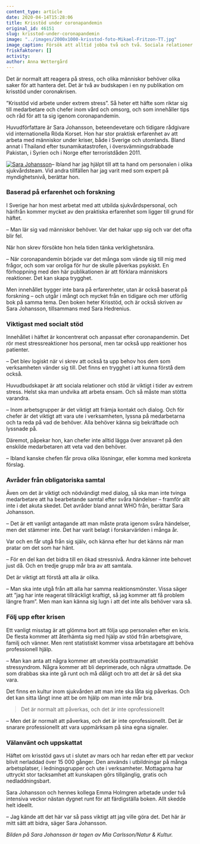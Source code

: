 ```yaml
---
content_type: article
date: 2020-04-14T15:28:06
title: Krisstöd under coronapandemin
original_id: 46151
slug: krisstod-under-coronapandemin
image: "../images/2000x1000-krisstod-foto-Mikael-Fritzon-TT.jpg"
image_caption: Försök att alltid jobba två och två. Sociala relationer och stöd är viktigt i tider av extrem stress. Det är två av huvudbudskapen ifrån häftet om krisstöd under coronapandemin.
friskfaktorer: []
activity:
author: Anna Wettergård
---
```


Det är normalt att reagera på stress, och olika människor behöver olika saker för att hantera det. Det är två av budskapen i en ny publikation om krisstöd under coronakrisen.

”Krisstöd vid arbete under extrem stress”. Så heter ett häfte som riktar sig till medarbetare och chefer inom vård och omsorg, och som innehåller tips och råd för att ta sig igenom coronapandemin.

Huvudförfattare är Sara Johansson, beteendevetare och tidigare rådgivare vid internationella Röda Korset. Hon har stor praktisk erfarenhet av att arbeta med människor under kriser, både i Sverige och utomlands. Bland annat i Thailand efter tsunamikatastrofen, i översvämningsdrabbade Pakistan, i Syrien och i Norge efter terroristdåden 2011.

[![Sara Johansson](https://www.suntarbetsliv.se/wp-content/uploads/2020/04/200x220-Sara-johansson-foto-Mia-Carlsson-Natur-Kultur.jpg)](https://www.suntarbetsliv.se/wp-content/uploads/2020/04/200x220-Sara-johansson-foto-Mia-Carlsson-Natur-Kultur.jpg)– Ibland har jag hjälpt till att ta hand om personalen i olika sjukvårdsteam. Vid andra tillfällen har jag varit med som expert på myndighetsnivå, berättar hon.

### Baserad på erfarenhet och forskning

I Sverige har hon mest arbetat med att utbilda sjukvårdspersonal, och härifrån kommer mycket av den praktiska erfarenhet som ligger till grund för häftet.

– Man lär sig vad människor behöver. Var det hakar upp sig och var det ofta blir fel.

När hon skrev försökte hon hela tiden tänka verklighetsnära.

– När coronapandemin började var det många som vände sig till mig med frågor, och som var oroliga för hur de skulle påverkas psykiskt. En förhoppning med den här publikationen är att förklara människors reaktioner. Det kan skapa trygghet.

Men innehållet bygger inte bara på erfarenheter, utan är också baserat på forskning – och utgår i mångt och mycket från en tidigare och mer utförlig bok på samma tema. Den boken heter Krisstöd, och är också skriven av Sara Johansson, tillsammans med Sara Hedrenius.

### Viktigast med socialt stöd

Innehållet i häftet är koncentrerat och anpassat efter coronapandemin. Det rör mest stressreaktioner hos personal, men tar också upp reaktioner hos patienter.

– Det blev logiskt när vi skrev att också ta upp behov hos dem som verksamheten vänder sig till. Det finns en trygghet i att kunna förstå dem också.

Huvudbudskapet är att sociala relationer och stöd är viktigt i tider av extrem stress. Helst ska man undvika att arbeta ensam. Och så måste man stötta varandra.

– Inom arbetsgrupper är det viktigt att främja kontakt och dialog. Och för chefer är det viktigt att vara ute i verksamheten, lyssna på medarbetarna och ta reda på vad de behöver. Alla behöver känna sig bekräftade och lyssnade på.

Däremot, påpekar hon, kan chefer inte alltid lägga över ansvaret på den enskilde medarbetaren att veta vad den behöver.

– Ibland kanske chefen får prova olika lösningar, eller komma med konkreta förslag.

### Avråder från obligatoriska samtal

Även om det är viktigt och nödvändigt med dialog, så ska man inte tvinga medarbetare att ha bearbetande samtal efter svåra händelser – framför allt inte i det akuta skedet. Det avråder bland annat WHO från, berättar Sara Johansson.

– Det är ett vanligt antagande att man måste prata igenom svåra händelser, men det stämmer inte. Det har varit belagt i forskarvärlden i många år.

Var och en får utgå från sig själv, och känna efter hur det känns när man pratar om det som har hänt.

– För en del kan det bidra till en ökad stressnivå. Andra känner inte behovet just då. Och en tredje grupp mår bra av att samtala.

Det är viktigt att förstå att alla är olika.

– Man ska inte utgå från att alla har samma reaktionsmönster. Vissa säger att ”jag har inte reagerat tillräckligt kraftigt, så jag kommer att få problem längre fram”. Men man kan känna sig lugn i att det inte alls behöver vara så.

### Följ upp efter krisen

Ett vanligt misstag är att glömma bort att följa upp personalen efter en kris. De flesta kommer att återhämta sig med hjälp av stöd från arbetsgivare, familj och vänner. Men rent statistiskt kommer vissa arbetstagare att behöva professionell hjälp.

– Man kan anta att några kommer att utveckla posttraumatiskt stressyndrom. Några kommer att bli deprimerade, och några utmattade. De som drabbas ska inte gå runt och må dåligt och tro att det är så det ska vara.

Det finns en kultur inom sjukvården att man inte ska låta sig påverkas. Och det kan sitta långt inne att be om hjälp om man inte mår bra.

> Det är normalt att påverkas, och det är inte oprofessionellt

– Men det är normalt att påverkas, och det är inte oprofessionellt. Det är snarare professionellt att vara uppmärksam på sina egna signaler.

### Välanvänt och uppskattat

Häftet om krisstöd gavs ut i slutet av mars och har redan efter ett par veckor blivit nerladdad över 15 000 gånger. Den används i utbildningar på många arbetsplatser, i ledningsgrupper och ute i verksamheter. Mottagarna har uttryckt stor tacksamhet att kunskapen görs tillgänglig, gratis och nedladdningsbart.

Sara Johansson och hennes kollega Emma Holmgren arbetade under två intensiva veckor nästan dygnet runt för att färdigställa boken. Allt skedde helt ideellt.

– Jag kände att det här var så pass viktigt att jag ville göra det. Det här är mitt sätt att bidra, säger Sara Johansson.

_Bilden på Sara Johansson är tagen av Mia Carlsson/Natur & Kultur._


